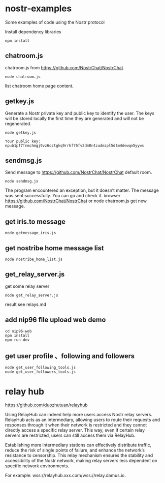 # nostr-examples
Some examples of code using the Nostr protocol

Install dependency libraries
```
npm install
```

## chatroom.js
chatroom.js from https://github.com/NostrChat/NostrChat.
```
node chatroom.js
```

list chatroom home page content.

## getkey.js
Generate a Nostr private key and public key to identify the user. The keys will be stored locally the first time they are generated and will not be regenerated.
```
node getkey.js
``` 

```
Your public key: npub1pf7fnmchmgj9vz6qztgkq9rrhf76fv2dm8n4zudmzpl5dtm4dewqn5yyws
```

## sendmsg.js
Send message to https://github.com/NostrChat/NostrChat default room.
```
node sendmsg.js
```

The program encountered an exception, but it doesn’t matter. The message was sent successfully. You can go and check it.
browser https://github.com/NostrChat/NostrChat or node chatroom.js get new message.

## get iris.to message 
```
node getmessage_iris.js
```
## get nostribe home message list
```
node nostribe_home_list.js
```
## get_relay_server.js
get some relay server
```
node get_relay_server.js
``` 
result see relays.md

## add nip96 file upload web demo
```
cd nip96-web
npm install
npm run dev
```


## get user profile 、following and followers
 
```
node get_user_following_tools.js
node get_user_followers_tools.js
```


# relay hub
https://github.com/duozhutuan/relayhub

Using RelayHub can indeed help more users access Nostr relay servers. RelayHub acts as an intermediary, allowing users to route their requests and responses through it when their network is restricted and they cannot directly access a specific relay server. This way, even if certain relay servers are restricted, users can still access them via RelayHub.

Establishing more intermediary stations can effectively distribute traffic, reduce the risk of single points of failure, and enhance the network’s resistance to censorship. This relay mechanism ensures the stability and accessibility of the Nostr network, making relay servers less dependent on specific network environments.

For example: wss://relayhub.xxx.com/wss://relay.damus.io.


